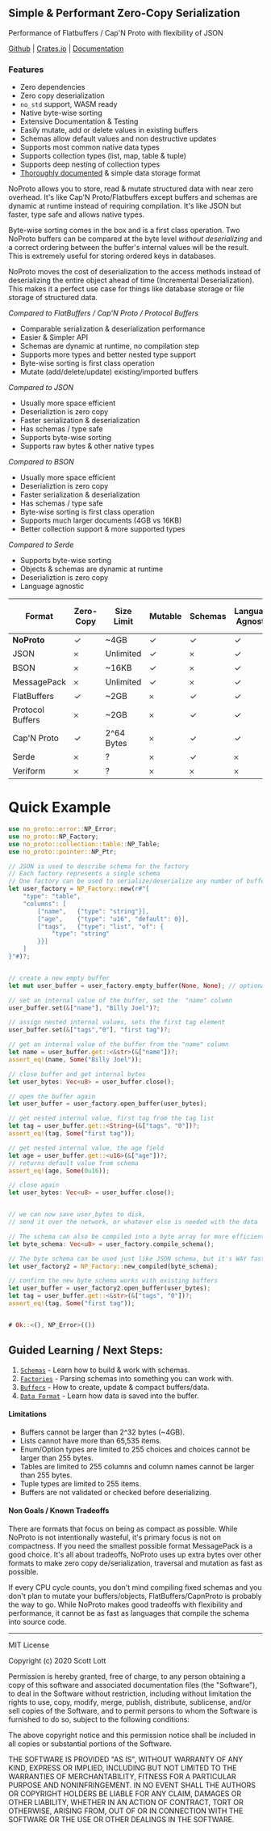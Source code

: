## Simple & Performant Zero-Copy Serialization
Performance of Flatbuffers / Cap'N Proto with flexibility of JSON

[Github](https://github.com/ClickSimply/NoProto) | [Crates.io](https://crates.io/crates/no_proto) | [Documentation](https://docs.rs/no_proto)

### Features  
- Zero dependencies
- Zero copy deserialization
- `no_std` support, WASM ready
- Native byte-wise sorting
- Extensive Documentation & Testing
- Easily mutate, add or delete values in existing buffers
- Schemas allow default values and non destructive updates
- Supports most common native data types
- Supports collection types (list, map, table & tuple)
- Supports deep nesting of collection types
- [Thoroughly documented](https://docs.rs/no_proto/latest/no_proto/format/index.html) & simple data storage format

NoProto allows you to store, read & mutate structured data with near zero overhead. It's like Cap'N Proto/Flatbuffers except buffers and schemas are dynamic at runtime instead of requiring compilation.  It's like JSON but faster, type safe and allows native types.

Byte-wise sorting comes in the box and is a first class operation. Two NoProto buffers can be compared at the byte level *without deserializing* and a correct ordering between the buffer's internal values will be the result.  This is extremely useful for storing ordered keys in databases. 

NoProto moves the cost of deserialization to the access methods instead of deserializing the entire object ahead of time (Incremental Deserialization). This makes it a perfect use case for things like database storage or file storage of structured data.

*Compared to FlatBuffers / Cap'N Proto / Protocol Buffers*
- Comparable serialization & deserialization performance
- Easier & Simpler API
- Schemas are dynamic at runtime, no compilation step
- Supports more types and better nested type support
- Byte-wise sorting is first class operation
- Mutate (add/delete/update) existing/imported buffers

*Compared to JSON*
- Usually more space efficient
- Deserializtion is zero copy
- Faster serialization & deserialization
- Has schemas / type safe
- Supports byte-wise sorting
- Supports raw bytes & other native types

*Compared to BSON*
- Usually more space efficient
- Deserializtion is zero copy
- Faster serialization & deserialization
- Has schemas / type safe
- Byte-wise sorting is first class operation
- Supports much larger documents (4GB vs 16KB)
- Better collection support & more supported types

*Compared to Serde*
- Supports byte-wise sorting
- Objects & schemas are dynamic at runtime
- Deserializtion is zero copy
- Language agnostic

| Format           | Zero-Copy | Size Limit | Mutable | Schemas | Language Agnostic | No Compiling    | Byte-wise Sorting |
|------------------|-----------|------------|---------|---------|-------------------|-----------------|-------------------|
| **NoProto**      | ✓         | ~4GB       | ✓       | ✓       | ✓                 | ✓               | ✓                 |
| JSON             | 𐄂         | Unlimited  | ✓       | 𐄂       | ✓                 | ✓               | 𐄂                 |
| BSON             | 𐄂         | ~16KB      | ✓       | 𐄂       | ✓                 | ✓               | 𐄂                 |
| MessagePack      | 𐄂         | Unlimited  | ✓       | 𐄂       | ✓                 | ✓               | 𐄂                 |
| FlatBuffers      | ✓         | ~2GB       | 𐄂       | ✓       | ✓                 | 𐄂               | 𐄂                 |
| Protocol Buffers | 𐄂         | ~2GB       | 𐄂       | ✓       | ✓                 | 𐄂               | 𐄂                 |
| Cap'N Proto      | ✓         | 2^64 Bytes | 𐄂       | ✓       | ✓                 | 𐄂               | 𐄂                 |
| Serde            | 𐄂         | ?          | 𐄂       | ✓       | 𐄂                 | 𐄂               | 𐄂                 |
| Veriform         | 𐄂         | ?          | 𐄂       | 𐄂       | 𐄂                 | 𐄂               | 𐄂                 |


# Quick Example
```rust
use no_proto::error::NP_Error;
use no_proto::NP_Factory;
use no_proto::collection::table::NP_Table;
use no_proto::pointer::NP_Ptr;

// JSON is used to describe schema for the factory
// Each factory represents a single schema
// One factory can be used to serialize/deserialize any number of buffers
let user_factory = NP_Factory::new(r#"{
    "type": "table",
    "columns": [
        ["name",   {"type": "string"}],
        ["age",    {"type": "u16", "default": 0}],
        ["tags",   {"type": "list", "of": {
            "type": "string"
        }}]
    ]
}"#)?;


// create a new empty buffer
let mut user_buffer = user_factory.empty_buffer(None, None); // optional capacity, optional address size (u16 by default)

// set an internal value of the buffer, set the  "name" column
user_buffer.set(&["name"], "Billy Joel")?;

// assign nested internal values, sets the first tag element
user_buffer.set(&["tags","0"], "first tag")?;

// get an internal value of the buffer from the "name" column
let name = user_buffer.get::<&str>(&["name"])?;
assert_eq!(name, Some("Billy Joel"));

// close buffer and get internal bytes
let user_bytes: Vec<u8> = user_buffer.close();

// open the buffer again
let user_buffer = user_factory.open_buffer(user_bytes);

// get nested internal value, first tag from the tag list
let tag = user_buffer.get::<String>(&["tags", "0"])?;
assert_eq!(tag, Some("first tag"));

// get nested internal value, the age field
let age = user_buffer.get::<u16>(&["age"])?;
// returns default value from schema
assert_eq!(age, Some(0u16));

// close again
let user_bytes: Vec<u8> = user_buffer.close();


// we can now save user_bytes to disk, 
// send it over the network, or whatever else is needed with the data

// The schema can also be compiled into a byte array for more efficient schema parsing.
let byte_schema: Vec<u8> = user_factory.compile_schema();

// The byte schema can be used just like JSON schema, but it's WAY faster to parse.
let user_factory2 = NP_Factory::new_compiled(byte_schema);

// confirm the new byte schema works with existing buffers
let user_buffer = user_factory2.open_buffer(user_bytes);
let tag = user_buffer.get::<&str>(&["tags", "0"])?;
assert_eq!(tag, Some("first tag"));


# Ok::<(), NP_Error>(()) 
```


## Guided Learning / Next Steps:
1. [`Schemas`](https://docs.rs/no_proto/latest/no_proto/schema/index.html) - Learn how to build & work with schemas.
2. [`Factories`](https://docs.rs/no_proto/latest/no_proto/struct.NP_Factory.html) - Parsing schemas into something you can work with.
3. [`Buffers`](https://docs.rs/no_proto/latest/no_proto/buffer/struct.NP_Buffer.html) - How to create, update & compact buffers/data.
4. [`Data Format`](https://docs.rs/no_proto/latest/no_proto/format/index.html) - Learn how data is saved into the buffer.


#### Limitations
- Buffers cannot be larger than 2^32 bytes (~4GB).
- Lists cannot have more than 65,535 items.
- Enum/Option types are limited to 255 choices and choices cannot be larger than 255 bytes.
- Tables are limited to 255 columns and column names cannot be larger than 255 bytes.
- Tuple types are limited to 255 items.
- Buffers are not validated or checked before deserializing.

#### Non Goals / Known Tradeoffs
There are formats that focus on being as compact as possible.  While NoProto is not intentionally wasteful, it's primary focus is not on compactness.  If you need the smallest possible format MessagePack is a good choice.  It's all about tradeoffs, NoProto uses up extra bytes over other formats to make zero copy de/serialization, traversal and mutation as fast as possible.

If every CPU cycle counts, you don't mind compiling fixed schemas and you don't plan to mutate your buffers/objects, FlatBuffers/CapnProto is probably the way to go.  While NoProto makes good tradeoffs with flexibility and performance, it cannot be as fast as languages that compile the schema into source code.

----------------------

MIT License

Copyright (c) 2020 Scott Lott

Permission is hereby granted, free of charge, to any person obtaining a copy
of this software and associated documentation files (the "Software"), to deal
in the Software without restriction, including without limitation the rights
to use, copy, modify, merge, publish, distribute, sublicense, and/or sell
copies of the Software, and to permit persons to whom the Software is
furnished to do so, subject to the following conditions:

The above copyright notice and this permission notice shall be included in all
copies or substantial portions of the Software.

THE SOFTWARE IS PROVIDED "AS IS", WITHOUT WARRANTY OF ANY KIND, EXPRESS OR
IMPLIED, INCLUDING BUT NOT LIMITED TO THE WARRANTIES OF MERCHANTABILITY,
FITNESS FOR A PARTICULAR PURPOSE AND NONINFRINGEMENT. IN NO EVENT SHALL THE
AUTHORS OR COPYRIGHT HOLDERS BE LIABLE FOR ANY CLAIM, DAMAGES OR OTHER
LIABILITY, WHETHER IN AN ACTION OF CONTRACT, TORT OR OTHERWISE, ARISING FROM,
OUT OF OR IN CONNECTION WITH THE SOFTWARE OR THE USE OR OTHER DEALINGS IN THE
SOFTWARE.